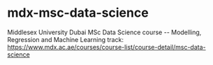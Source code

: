 # mdx-msc-data-science
Middlesex University Dubai MSc Data Science course --  Modelling, Regression and Machine Learning track:
https://www.mdx.ac.ae/courses/course-list/course-detail/msc-data-science
